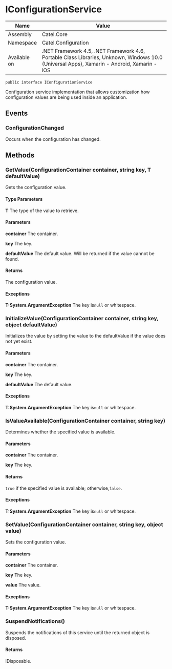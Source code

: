 

# IConfigurationService

Name|Value
---|---
Assembly|Catel.Core
Namespace|Catel.Configuration
Available on|.NET Framework 4.5, .NET Framework 4.6, Portable Class Libraries, Unknown, Windows 10.0 (Universal Apps), Xamarin - Android, Xamarin - iOS

```
public interface IConfigurationService
```

Configuration service implementation that allows customization how configuration values are being used inside an application.



## Events

### ConfigurationChanged

Occurs when the configuration has changed.



## Methods

### GetValue<T>(ConfigurationContainer container, string key, T defaultValue)

Gets the configuration value.

#### Type Parameters

**T**
The type of the value to retrieve.

#### Parameters

**container**
The container.

**key**
The key.

**defaultValue**
The default value. Will be returned if the value cannot be found.

#### Returns

The configuration value.

#### Exceptions

**T:System.ArgumentException**
The key is`null` or whitespace.



### InitializeValue(ConfigurationContainer container, string key, object defaultValue)

Initializes the value by setting the value to the defaultValue if the value does not yet exist.

#### Parameters

**container**
The container.

**key**
The key.

**defaultValue**
The default value.

#### Exceptions

**T:System.ArgumentException**
The key is`null` or whitespace.



### IsValueAvailable(ConfigurationContainer container, string key)

Determines whether the specified value is available.

#### Parameters

**container**
The container.

**key**
The key.

#### Returns

`true` if the specified value is available; otherwise,`false`.

#### Exceptions

**T:System.ArgumentException**
The key is`null` or whitespace.



### SetValue(ConfigurationContainer container, string key, object value)

Sets the configuration value.

#### Parameters

**container**
The container.

**key**
The key.

**value**
The value.

#### Exceptions

**T:System.ArgumentException**
The key is`null` or whitespace.



### SuspendNotifications()

Suspends the notifications of this service until the returned object is disposed.

#### Returns

IDisposable.



